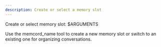 ```yaml
---
description: Create or select a memory slot
---
```


Create or select memory slot: $ARGUMENTS

Use the memcord_name tool to create a new memory slot or switch to an existing one for organizing conversations.